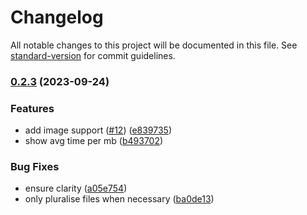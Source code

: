 # Changelog

All notable changes to this project will be documented in this file. See [standard-version](https://github.com/conventional-changelog/standard-version) for commit guidelines.

### [0.2.3](https://github.com/jabster28/decoreco/compare/v0.2.2...v0.2.3) (2023-09-24)

### Features

- add image support ([#12](https://github.com/jabster28/decoreco/issues/12)) ([e839735](https://github.com/jabster28/decoreco/commit/e8397350fa34b08edce19735b1709396c8605fd5))
- show avg time per mb ([b493702](https://github.com/jabster28/decoreco/commit/b493702fe417dc0c8b10c0d2fbbf07ae264b3673))

### Bug Fixes

- ensure clarity ([a05e754](https://github.com/jabster28/decoreco/commit/a05e754e6d71e1b2e8a477cffd852f3244a1eb01))
- only pluralise files when necessary ([ba0de13](https://github.com/jabster28/decoreco/commit/ba0de135b4f4e7cdedc314a4c392ca6d3ce9a617))
